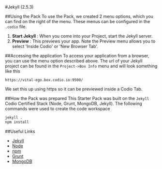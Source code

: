 #Jekyll (2.5.3)

##Using the Pack
To use the Pack, we created 2 menu options, which you can find on the right of the menu. These menus can be configured in the `.codio` file.

1. **Start Jekyll** : When you come into your Project, start the Jekyll server.
1. **Preview** : This previews your app. Note the Preview menu allows you to select 'Inside Codio' or 'New Browser Tab'. 

##Accessing the application
To access your application from a browser, you can use the menu option described above. The url of your Jekyll project can be found in the `Project->Box Info` menu and will look something like this

```
https://vital-ego.box.codio.io:9500/
```

We set this up using https so it can be previewed inside a Codio Tab.

##How the Pack was prepared
This Starter Pack was built on the `Jekyll` Codio Certified Stack (Node, Grunt, MongoDB, Jekyll). The following commands were used to create the code workspace

```bash
jekyll .
npm install
```

##Useful Links

- [Jekyll](http://jekyllrb.com/)
- [Node](http://nodejs.org/)
- [npm](https://www.npmjs.org/)
- [Grunt](http://gruntjs.com/)
- [MongoDB](https://www.mongodb.org)

